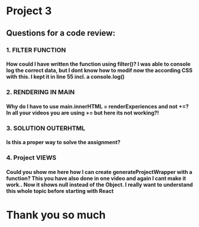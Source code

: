 # Project 3

## Questions for a code review:

### 1. FILTER FUNCTION

#### How could I have written the function using filter()? I was able to console log the correct data, but I dont know how to modif now the according CSS with this. I kept it in line 55 incl. a console.log()

### 2. RENDERING IN MAIN

#### Why do I have to use main.innerHTML = renderExperiences and not +=? In all your videos you are using += but here its not working?!

### 3. SOLUTION OUTERHTML

#### Is this a proper way to solve the assignment?

### 4. Project VIEWS

#### Could you show me here how I can create generateProjectWrapper with a function? This you have also done in one video and again I cant make it work.. Now it shows null instead of the Object. I really want to understand this whole topic before starting with React

# Thank you so much
